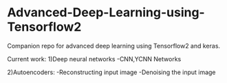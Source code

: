 # Advanced-Deep-Learning-using-Tensorflow2
Companion repo for  advanced deep learning using Tensorflow2 and keras.

Current work:
1)Deep neural networks
-CNN,YCNN Networks

2)Autoencoders:
-Reconstructing input image
-Denoising the input image
